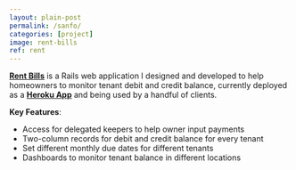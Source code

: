 ```yaml
---
layout: plain-post
permalink: /sanfo/
categories: [project]
image: rent-bills
ref: rent
---
```


<a href="https://github.com/sciffany/rent-bills"><b>Rent Bills</b></a> is a Rails web application I designed and developed to help homeowners to monitor tenant debit and credit balance, currently deployed as a <a href="http://rent-bills.herokuapp.com/"><b>Heroku App</b></a> and being used by a handful of clients.

<b>Key Features</b>:

- Access for delegated keepers to help owner input payments
- Two-column records for debit and credit balance for every tenant
- Set different monthly due dates for different tenants
- Dashboards to monitor tenant balance in different locations
